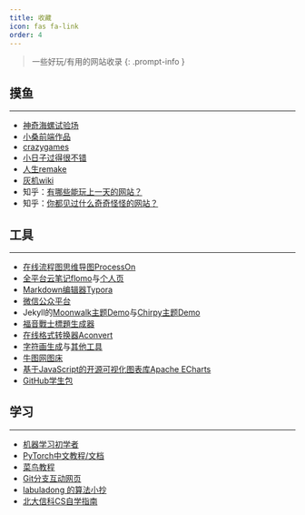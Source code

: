 ```yaml
---
title: 收藏
icon: fas fa-link
order: 4
---
```


> 一些好玩/有用的网站收录
{: .prompt-info }

## 摸鱼
------

- [神奇海螺试验场](https://lab.magiconch.com/)
- [小桑前端作品](http://xiaosang.net/#)
- [crazygames](https://www.crazygames.com/)
- [小日子过得很不错](https://aidn.jp/contents/)
- [人生remake](https://liferestart.syaro.io/public/index.html)
- [灰机wiki](https://www.huijiwiki.com/wiki/%E9%A6%96%E9%A1%B5)
- 知乎：[有哪些能玩上一天的网站？](https://www.zhihu.com/question/380741546)
- 知乎：[你都见过什么奇奇怪怪的网站？](https://www.zhihu.com/question/354444082/answer/1974818158)

## 工具
------

- [在线流程图思维导图ProcessOn](https://www.processon.com/)
- [全平台云笔记flomo](https://flomoapp.com/)与[个人页](https://v.flomoapp.com/mine)
- [Markdown编辑器Typora](https://www.typoraio.cn/)
- [微信公众平台](https://mp.weixin.qq.com/)
- Jekyll的[Moonwalk主题Demo](https://www.abhinavsaxena.com/moonwalk/)与[Chirpy主题Demo](https://chirpy.cotes.page/)
- [福音戰士標題生成器](https://lab.magiconch.com/eva-title/)
- [在线格式转换器Aconvert](https://www.aconvert.com/cn/)
- [字符画生成](http://patorjk.com/software/taag/#p=display&f=Graffiti&t=Type%20Something%20)与[其他工具](http://patorjk.com/blog/software/)
- [牛图网图床](https://niupic.com/)
- [基于JavaScript的开源可视化图表库Apache ECharts](https://echarts.apache.org/zh/index.html)
- [GitHub学生包](https://education.github.com/pack)

## 学习
------

- [机器学习初学者](http://www.ai-start.com/)
- [PyTorch中文教程/文档](https://pytorch.apachecn.org/#/)
- [菜鸟教程](https://www.runoob.com/)
- [Git分支互动网页](https://learngitbranching.js.org/?locale=zh_CN)
- [labuladong 的算法小抄](https://labuladong.gitee.io/algo/)
- [北大信科CS自学指南](https://csdiy.wiki/)

